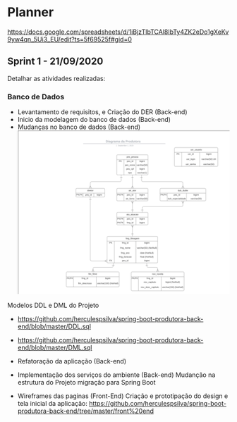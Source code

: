 # Planner
https://docs.google.com/spreadsheets/d/1iBjzTlbTCAl8IbTy4ZK2eDo1gXeKv9yw4qn_5Ui3_EU/edit?ts=5f69525f#gid=0

## Sprint 1 - 21/09/2020

Detalhar as atividades realizadas:

### Banco de Dados
- Levantamento de requisitos, e Criação do DER (Back-end)
- Inicio da modelagem do banco de dados (Back-end)
- Mudanças no banco de dados (Back-end)
![Metabase Product Screenshot](/imagem/Der.png)

Modelos DDL e DML do Projeto
- https://github.com/herculespsilva/spring-boot-produtora-back-end/blob/master/DDL.sql
- https://github.com/herculespsilva/spring-boot-produtora-back-end/blob/master/DML.sql

- Refatoração da aplicação (Back-end)
- Implementação dos serviços do ambiente (Back-end)
Mudanção na estrutura do Projeto migração para Spring Boot

- Wireframes das paginas (Front-End)
Criação e prototipação do design e tela inicial da aplicação: https://github.com/herculespsilva/spring-boot-produtora-back-end/tree/master/front%20end


